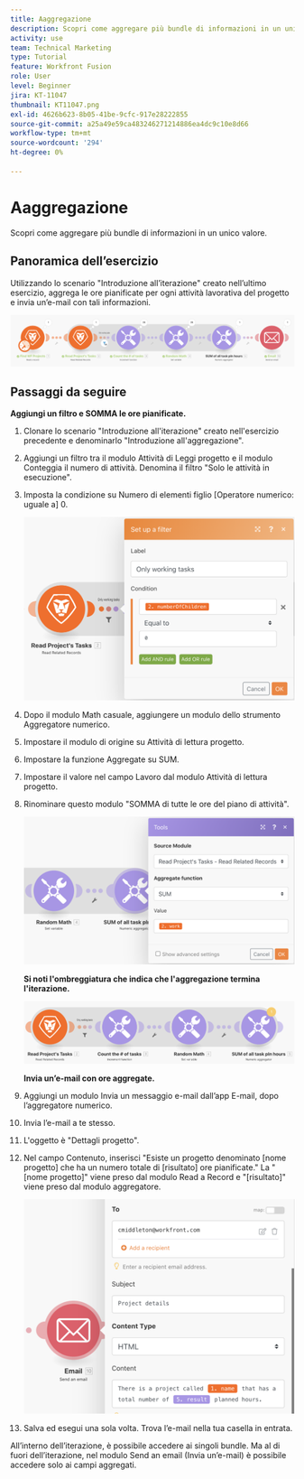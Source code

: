 ```yaml
---
title: Aaggregazione
description: Scopri come aggregare più bundle di informazioni in un unico valore.
activity: use
team: Technical Marketing
type: Tutorial
feature: Workfront Fusion
role: User
level: Beginner
jira: KT-11047
thumbnail: KT11047.png
exl-id: 4626b623-8b05-41be-9cfc-917e28222855
source-git-commit: a25a49e59ca483246271214886ea4dc9c10e8d66
workflow-type: tm+mt
source-wordcount: '294'
ht-degree: 0%

---
```


# Aaggregazione

Scopri come aggregare più bundle di informazioni in un unico valore.

## Panoramica dell’esercizio

Utilizzando lo scenario &quot;Introduzione all’iterazione&quot; creato nell’ultimo esercizio, aggrega le ore pianificate per ogni attività lavorativa del progetto e invia un’e-mail con tali informazioni.

![Immagine aggregazione 1](../12-exercises/assets/aggregation-walkthrough-1.png)

## Passaggi da seguire

**Aggiungi un filtro e SOMMA le ore pianificate.**

1. Clonare lo scenario &quot;Introduzione all&#39;iterazione&quot; creato nell&#39;esercizio precedente e denominarlo &quot;Introduzione all&#39;aggregazione&quot;.
1. Aggiungi un filtro tra il modulo Attività di Leggi progetto e il modulo Conteggia il numero di attività. Denomina il filtro &quot;Solo le attività in esecuzione&quot;.
1. Imposta la condizione su Numero di elementi figlio [Operatore numerico: uguale a] 0.

   ![Immagine aggregazione 2](../12-exercises/assets/aggregation-walkthrough-2.png)

1. Dopo il modulo Math casuale, aggiungere un modulo dello strumento Aggregatore numerico.
1. Impostare il modulo di origine su Attività di lettura progetto.
1. Impostare la funzione Aggregate su SUM.
1. Impostare il valore nel campo Lavoro dal modulo Attività di lettura progetto.
1. Rinominare questo modulo &quot;SOMMA di tutte le ore del piano di attività&quot;.

   ![Immagine aggregazione 3](../12-exercises/assets/aggregation-walkthrough-3.png)

   **Si noti l&#39;ombreggiatura che indica che l&#39;aggregazione termina l&#39;iterazione.**

   ![Immagine aggregazione 4](../12-exercises/assets/aggregation-walkthrough-4.png)

   **Invia un’e-mail con ore aggregate.**

1. Aggiungi un modulo Invia un messaggio e-mail dall’app E-mail, dopo l’aggregatore numerico.
1. Invia l’e-mail a te stesso.
1. L&#39;oggetto è &quot;Dettagli progetto&quot;.
1. Nel campo Contenuto, inserisci &quot;Esiste un progetto denominato [nome progetto] che ha un numero totale di [risultato] ore pianificate.&quot; La &quot;[nome progetto]&quot; viene preso dal modulo Read a Record e &quot;[risultato]&quot; viene preso dal modulo aggregatore.

   ![Immagine aggregazione 5](../12-exercises/assets/aggregation-walkthrough-5.png)

1. Salva ed esegui una sola volta. Trova l’e-mail nella tua casella in entrata.

All’interno dell’iterazione, è possibile accedere ai singoli bundle. Ma al di fuori dell’iterazione, nel modulo Send an email (Invia un’e-mail) è possibile accedere solo ai campi aggregati.
